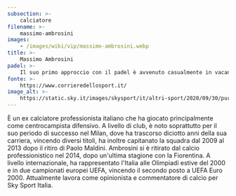 ```yaml
---
subsection: >-
    calciatore
filename: >-
    massimo-ambrosini
images:
    - /images/wiki/vip/massimo-ambrosini.webp
title: >-
    Massimo Ambrosini
padel: >-
    Il suo primo approccio con il padel è avvenuto casualmente in vacanza a Formentera, insieme a dei compagni di squadra. Successivamente a Milano, di nuovo con ex-colleghi ed amici, ha continuato a giocare ed attualmente gioca per divertimento circa due volte la settimana.
fonte: >-
    https://www.corrieredellosport.it/
image_alt: >-
    https://static.sky.it/images/skysport/it/altri-sport/2020/09/30/pure-air-padel-challenge-trophy/padel_1.jpg
---
```

È un ex calciatore professionista italiano che ha giocato principalmente come centrocampista difensivo. A livello di club, è noto soprattutto per il suo periodo di successo nel Milan, dove ha trascorso diciotto anni della sua carriera, vincendo diversi titoli, ha inoltre capitanato la squadra dal 2009 al 2013 dopo il ritiro di Paolo Maldini. Ambrosini si è ritirato dal calcio professionistico nel 2014, dopo un'ultima stagione con la Fiorentina. A livello internazionale, ha rappresentato l'Italia alle Olimpiadi estive del 2000 e in due campionati europei UEFA, vincendo il secondo posto a UEFA Euro 2000. Attualmente lavora come opinionista e commentatore di calcio per Sky Sport Italia.